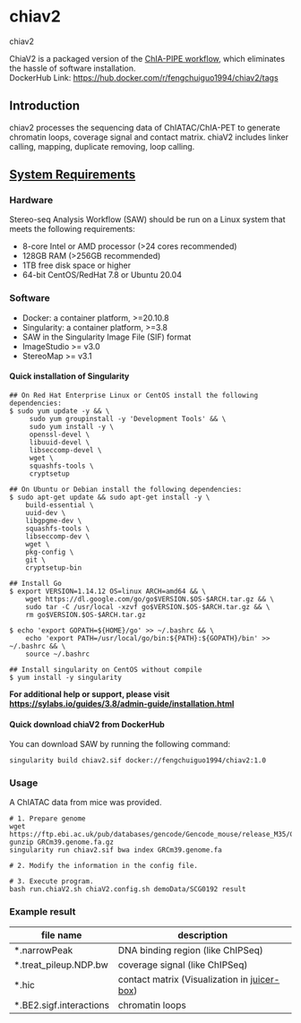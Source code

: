 # chiav2
chiav2

ChiaV2 is a packaged version of the [ChIA-PIPE workflow](https://github.com/TheJacksonLaboratory/ChIA-PIPE), which eliminates the hassle of software installation. <br/>
DockerHub Link: https://hub.docker.com/r/fengchuiguo1994/chiav2/tags

##  Introduction
chiav2 processes the sequencing data of ChIATAC/ChIA-PET to generate chromatin loops, coverage signal and contact matrix. chiaV2 includes linker calling, mapping, duplicate removing, loop calling.

##  [System Requirements](https://github.com/STOmics/SAW)
###   Hardware
Stereo-seq Analysis Workflow (SAW) should be run on a Linux system that meets the following requirements:
* 8-core Intel or AMD processor (>24 cores recommended)
* 128GB RAM (>256GB recommended)
* 1TB free disk space or higher
* 64-bit CentOS/RedHat 7.8 or Ubuntu 20.04

###   Software
* Docker: a container platform, >=20.10.8
* Singularity: a container platform, >=3.8
* SAW in the Singularity Image File (SIF) format
* ImageStudio >= v3.0
* StereoMap >= v3.1

####   Quick installation of Singularity
```
## On Red Hat Enterprise Linux or CentOS install the following dependencies:
$ sudo yum update -y && \
     sudo yum groupinstall -y 'Development Tools' && \
     sudo yum install -y \
     openssl-devel \
     libuuid-devel \
     libseccomp-devel \
     wget \
     squashfs-tools \
     cryptsetup

## On Ubuntu or Debian install the following dependencies:
$ sudo apt-get update && sudo apt-get install -y \
    build-essential \
    uuid-dev \
    libgpgme-dev \
    squashfs-tools \
    libseccomp-dev \
    wget \
    pkg-config \
    git \
    cryptsetup-bin

## Install Go
$ export VERSION=1.14.12 OS=linux ARCH=amd64 && \
    wget https://dl.google.com/go/go$VERSION.$OS-$ARCH.tar.gz && \
    sudo tar -C /usr/local -xzvf go$VERSION.$OS-$ARCH.tar.gz && \
    rm go$VERSION.$OS-$ARCH.tar.gz

$ echo 'export GOPATH=${HOME}/go' >> ~/.bashrc && \
    echo 'export PATH=/usr/local/go/bin:${PATH}:${GOPATH}/bin' >> ~/.bashrc && \
    source ~/.bashrc

## Install singularity on CentOS without compile
$ yum install -y singularity
```
**For additional help or support, please visit https://sylabs.io/guides/3.8/admin-guide/installation.html**

####   Quick download chiaV2 from DockerHub
You can download SAW by running the following command:
```
singularity build chiav2.sif docker://fengchuiguo1994/chiav2:1.0
```


### Usage
A ChIATAC data from mice was provided.
```
# 1. Prepare genome
wget https://ftp.ebi.ac.uk/pub/databases/gencode/Gencode_mouse/release_M35/GRCm39.genome.fa.gz
gunzip GRCm39.genome.fa.gz
singularity run chiav2.sif bwa index GRCm39.genome.fa

# 2. Modify the information in the config file.

# 3. Execute program.
bash run.chiaV2.sh chiaV2.config.sh demoData/SCG0192 result
```

###   Example result
| file name | description |
| ----------- | ----------- |
| *.narrowPeak | DNA binding region (like ChIPSeq) |
| *.treat_pileup.NDP.bw | coverage signal (like ChIPSeq) |
| *.hic | contact matrix (Visualization in [juicer-box](https://aidenlab.org/juicebox/))|
| *.BE2.sigf.interactions | chromatin loops |
